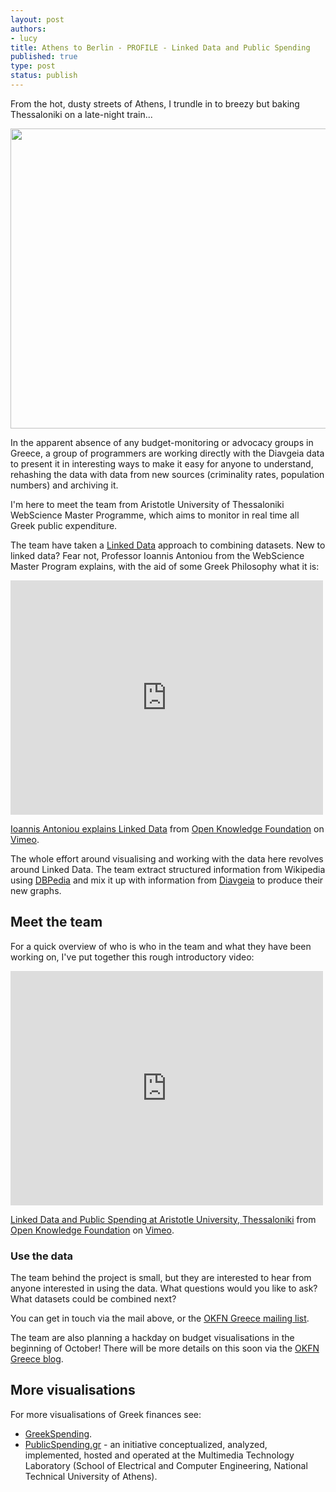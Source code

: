 ```yaml
---
layout: post
authors:
- lucy
title: Athens to Berlin - PROFILE - Linked Data and Public Spending
published: true
type: post
status: publish
---
```


From the hot, dusty streets of Athens, I trundle in to breezy but baking Thessaloniki on a late-night train... 

<img alt="" src="http://farm9.staticflickr.com/8005/7581121498_91fd055495_z.jpg" title="Train Athens - Thessaloniki" class="alignnone" width="640" height="480" />

In the apparent absence of any budget-monitoring or advocacy groups in Greece, a group of programmers are working directly with the Diavgeia data to present it in interesting ways to make it easy for anyone to understand, rehashing the data with data from new sources (criminality rates, population numbers) and archiving it. 

I'm here to meet the team from Aristotle University of Thessaloniki WebScience Master Programme, which aims to monitor in real time all Greek public expenditure.

The team have taken a [Linked Data](http://en.wikipedia.org/wiki/Linked_data) approach to combining datasets. New to linked data? Fear not, Professor Ioannis Antoniou from the WebScience Master Program explains, with the aid of some Greek Philosophy what it is:  

<iframe src="http://player.vimeo.com/video/45789248" width="500" height="375" frameborder="0" webkitAllowFullScreen mozallowfullscreen allowFullScreen></iframe> <p><a href="http://vimeo.com/45789248">Ioannis Antoniou explains Linked Data</a> from <a href="http://vimeo.com/okf">Open Knowledge Foundation</a> on <a href="http://vimeo.com">Vimeo</a>.</p>

The whole effort around visualising and working with the data here revolves around Linked Data. The team extract structured information from Wikipedia using [DBPedia](http://dbpedia.org/About) and mix it up with information from [Diavgeia](http://diavgeia.gov.gr/) to produce their new graphs. 

## Meet the team

For a quick overview of who is who in the team and what they have been working on, I've put together this rough introductory video: 

<iframe src="http://player.vimeo.com/video/46543472" width="500" height="375" frameborder="0" webkitAllowFullScreen mozallowfullscreen allowFullScreen></iframe> <p><a href="http://vimeo.com/46543472">Linked Data and Public Spending at Aristotle University, Thessaloniki</a> from <a href="http://vimeo.com/okf">Open Knowledge Foundation</a> on <a href="http://vimeo.com">Vimeo</a>.

### Use the data

The team behind the project is small, but they are interested to hear from anyone interested in using the data. What questions would you like to ask? What datasets could be combined next?

You can get in touch via the mail above, or the [OKFN Greece mailing list](http://lists.okfn.org/mailman/listinfo/okfn-gr).

The team are also planning a hackday on budget visualisations in the beginning of October! There will be more details on this soon via the [OKFN Greece blog](http://gr.okfn.org/blog/).

## More visualisations

For more visualisations of Greek finances see: 

* [GreekSpending](http://greekspending.com/).
* [PublicSpending.gr](http://publicspending.medialab.ntua.gr/) - an initiative conceptualized, analyzed, implemented, hosted and operated at the Multimedia Technology Laboratory (School of Electrical and Computer Engineering, National Technical University of Athens). 

